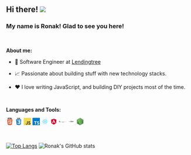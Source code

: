  <!-- welcome message -->
 <h2>Hi there! <img src="https://media.giphy.com/media/hvRJCLFzcasrR4ia7z/giphy.gif" width="25px"></h2>
  
  <h3>My name is Ronak! Glad to see you here!</h3>
  
  <br/>
  
  **About me:**

  - 💼 Software Engineer at [Lendingtree](https://www.lendingtree.com/)

  - 📈 Passionate about building stuff with new technology stacks.

  - ❤️ I love writing JavaScript, and building DIY projects most of the time.

<br/>

 **Languages and Tools:**  
 
  <code><img height="20" src="https://raw.githubusercontent.com/github/explore/5c058a388828bb5fde0bcafd4bc867b5bb3f26f3/topics/html/html.png"></code>
  <code><img height="20" src="https://raw.githubusercontent.com/github/explore/5c058a388828bb5fde0bcafd4bc867b5bb3f26f3/topics/css/css.png"></code>
  <code><img height="20" src="https://raw.githubusercontent.com/github/explore/80688e429a7d4ef2fca1e82350fe8e3517d3494d/topics/javascript/javascript.png"></code>
  <code><img height="20" src="https://raw.githubusercontent.com/github/explore/80688e429a7d4ef2fca1e82350fe8e3517d3494d/topics/typescript/typescript.png"></code>
  <code><img height="20" src="https://raw.githubusercontent.com/github/explore/80688e429a7d4ef2fca1e82350fe8e3517d3494d/topics/react/react.png"></code>
  <code><img height="20" src="https://raw.githubusercontent.com/github/explore/5c058a388828bb5fde0bcafd4bc867b5bb3f26f3/topics/angular/angular.png"></code>
  <code><img height="20" src="https://raw.githubusercontent.com/github/explore/5c058a388828bb5fde0bcafd4bc867b5bb3f26f3/topics/mongodb/mongodb.png"></code>
  <code><img height="20" src="https://raw.githubusercontent.com/github/explore/5c058a388828bb5fde0bcafd4bc867b5bb3f26f3/topics/jquery/jquery.png"></code>
  <code><img height="20" src="https://raw.githubusercontent.com/github/explore/80688e429a7d4ef2fca1e82350fe8e3517d3494d/topics/nodejs/nodejs.png"></code>    
 
<!--  <img  src="https://profile-counter.glitch.me/sharmaronak188/count.svg" /> -->
<br/>

  [![Top Langs](https://github-readme-stats.vercel.app/api/top-langs/?username=sharmaronak188&layout=compact&theme=radical)](https://github.com/anuraghazra/github-readme-stats)   ![Ronak's GitHub stats](https://github-readme-stats.vercel.app/api?username=sharmaronak188&show_icons=true&include_all_commits=true&count_private=false&theme=radical)
<br/>
